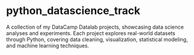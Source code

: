 # python_datascience_track
A collection of my DataCamp Datalab projects, showcasing data science analyses and experiments. Each project explores real-world datasets through Python, covering data cleaning, visualization, statistical modeling, and machine learning techniques. 
